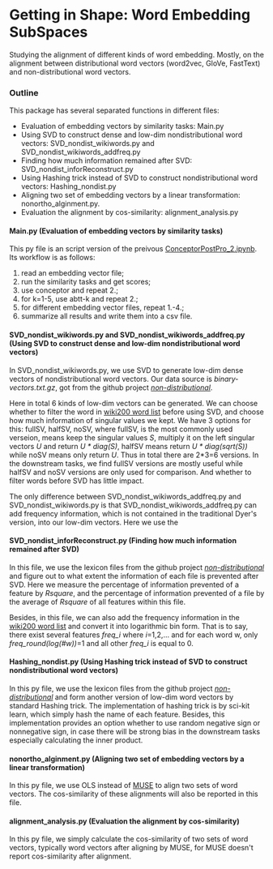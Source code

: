 # Getting in Shape: Word Embedding SubSpaces
Studying the alignment of different kinds of word embedding. Mostly, on the alignment between distributional word vectors (word2vec, GloVe, FastText) and non-distributional word vectors.

### Outline

This package has several separated functions in different files:      

* Evaluation of embedding vectors by similarity tasks: Main.py 
* Using SVD to construct dense and low-dim nondistributional word vectors: SVD\_nondist\_wikiwords.py and SVD\_nondist\_wikiwords\_addfreq.py
* Finding how much information remained after SVD: SVD\_nondist\_inforReconstruct.py
* Using Hashing trick instead of SVD to construct nondistributional word vectors: Hashing\_nondist.py
* Aligning two set of embedding vectors by a linear transformation: nonortho\_alginment.py.
* Evaluation the alignment by cos-similarity: alignment\_analysis.py



#### Main.py (Evaluation of embedding vectors by similarity tasks)

This py file is an script version of the preivous [ConceptorPostPro_2.ipynb](https://colab.research.google.com/drive/192rRmmG2NQCDiz84KPbUzhOA64vxmWeg#scrollTo=HWgAGFBEjZVQ). Its workflow is as follows:

1. read an embedding vector file;
2. run the similarity tasks and get scores;
3. use conceptor and repeat 2.;
4. for k=1-5, use abtt-k and repeat 2.;
5. for different embedding vector files, repeat 1.-4.;
6. summarize all results and write them into a csv file.


#### SVD\_nondist\_wikiwords.py and SVD\_nondist\_wikiwords\_addfreq.py (Using SVD to construct dense and low-dim nondistributional word vectors)

In SVD\_nondist\_wikiwords.py, we use SVD to generate low-dim dense vectors of nondistributional word vectors. Our data source is _binary-vectors.txt.gz_, got from the github project [_non-distributional_][nondist-github].

Here in total 6 kinds of low-dim vectors can be generated. We can choose whether to filter the word in [wiki200 word list][wiki200] before using SVD, and choose how much information of singular values we kept. We have 3 options for this: fullSV, halfSV, noSV, where fullSV, is the most commonly used verseion, means keep the singular values _S_, multiply it on the left singular vectors _U_ and return _U * diag(S)_, halfSV means return _U * diag(sqrt(S))_ while noSV means only return _U_. Thus in total there are 2*3=6 versions. In the downstream tasks, we find fullSV versions are mostly useful while halfSV and noSV versions are only used for comparison. And whether to filter words before SVD has little impact.

The only difference between SVD\_nondist\_wikiwords\_addfreq.py and SVD\_nondist\_wikiwords.py is that SVD\_nondist\_wikiwords\_addfreq.py can add frequency information, which is not contained in the traditional Dyer's version, into our low-dim vectors. Here we use the 


#### SVD\_nondist\_inforReconstruct.py (Finding how much information remained after SVD)

In this file, we use the lexicon files from the github project [_non-distributional_][nondist-github] and figure out to what extent the information of each file is prevented after SVD. Here we measure the percentage of information prevented of a feature by _Rsquare_, and the percentage of information prevented of a file by the average of _Rsquare_ of all features within this file.

Besides, in this file, we can also add the frequency information in the [wiki200 word list][wiki200] and convert it into logarithmic bin form. That is to say, there exist several features _freq\_i_ where _i_=1,2,... and for each word w, only _freq\_round(log(#w))_=1 and all other _freq\_i_ is equal to 0.


#### Hashing\_nondist.py (Using Hashing trick instead of SVD to construct nondistributional word vectors) 

In this py file, we use the lexicon files from the github project [_non-distributional_][nondist-github] and form another version of low-dim word vectors by standard Hashing trick. The implementation of hashing trick is by sci-kit learn, which simply hash the name of each feature. Besides, this implementation provides an option whether to use random negative sign or nonnegative sign, in case there will be strong bias in the downstream tasks especially calculating the inner product.


#### nonortho\_alginment.py (Aligning two set of embedding vectors by a linear transformation)

In this py file, we use OLS instead of [MUSE](https://github.com/facebookresearch/MUSE) to align two sets of word vectors. The cos-similarity of these alignments will also be reported in this file.


#### alignment\_analysis.py (Evaluation the alignment by cos-similarity)

In this py file, we simply calculate the cos-similarity of two sets of word vectors, typically word vectors after aligning by MUSE, for MUSE doesn't report cos-similarity after alignment.




[nondist-github]: (https://github.com/mfaruqui/non-distributional) 
[wiki200]: (https://github.com/PrincetonML/SIF/blob/master/auxiliary_data/enwiki_vocab_min200.txt)
